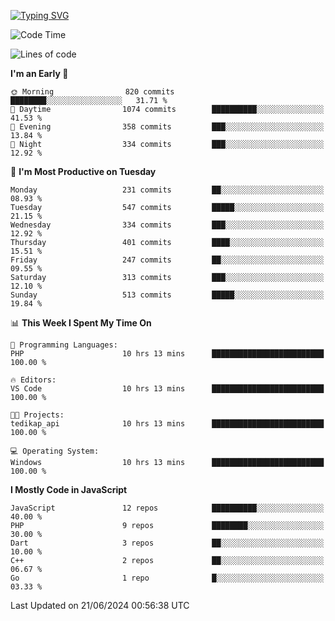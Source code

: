 [![Typing SVG](https://readme-typing-svg.demolab.com?font=Fira+Code&pause=1000&color=F7F7F7&random=false&width=435&lines=Hi+%F0%9F%91%8B%2C+I'm+Rafiu+Sidqi;Junior+Backend+Developer)](https://git.io/typing-svg)
<!--START_SECTION:waka-->
![Code Time](http://img.shields.io/badge/Code%20Time-249%20hrs%2028%20mins-blue)

![Lines of code](https://img.shields.io/badge/From%20Hello%20World%20I%27ve%20Written-1.1%20million%20lines%20of%20code-blue)

**I'm an Early 🐤** 

```text
🌞 Morning                820 commits         ████████░░░░░░░░░░░░░░░░░   31.71 % 
🌆 Daytime                1074 commits        ██████████░░░░░░░░░░░░░░░   41.53 % 
🌃 Evening                358 commits         ███░░░░░░░░░░░░░░░░░░░░░░   13.84 % 
🌙 Night                  334 commits         ███░░░░░░░░░░░░░░░░░░░░░░   12.92 % 
```
📅 **I'm Most Productive on Tuesday** 

```text
Monday                   231 commits         ██░░░░░░░░░░░░░░░░░░░░░░░   08.93 % 
Tuesday                  547 commits         █████░░░░░░░░░░░░░░░░░░░░   21.15 % 
Wednesday                334 commits         ███░░░░░░░░░░░░░░░░░░░░░░   12.92 % 
Thursday                 401 commits         ████░░░░░░░░░░░░░░░░░░░░░   15.51 % 
Friday                   247 commits         ██░░░░░░░░░░░░░░░░░░░░░░░   09.55 % 
Saturday                 313 commits         ███░░░░░░░░░░░░░░░░░░░░░░   12.10 % 
Sunday                   513 commits         █████░░░░░░░░░░░░░░░░░░░░   19.84 % 
```


📊 **This Week I Spent My Time On** 

```text
💬 Programming Languages: 
PHP                      10 hrs 13 mins      █████████████████████████   100.00 % 

🔥 Editors: 
VS Code                  10 hrs 13 mins      █████████████████████████   100.00 % 

🐱‍💻 Projects: 
tedikap_api              10 hrs 13 mins      █████████████████████████   100.00 % 

💻 Operating System: 
Windows                  10 hrs 13 mins      █████████████████████████   100.00 % 
```

**I Mostly Code in JavaScript** 

```text
JavaScript               12 repos            ██████████░░░░░░░░░░░░░░░   40.00 % 
PHP                      9 repos             ████████░░░░░░░░░░░░░░░░░   30.00 % 
Dart                     3 repos             ██░░░░░░░░░░░░░░░░░░░░░░░   10.00 % 
C++                      2 repos             ██░░░░░░░░░░░░░░░░░░░░░░░   06.67 % 
Go                       1 repo              █░░░░░░░░░░░░░░░░░░░░░░░░   03.33 % 
```




 Last Updated on 21/06/2024 00:56:38 UTC
<!--END_SECTION:waka-->
